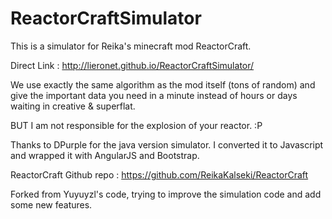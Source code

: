 # ReactorCraftSimulator
This is a simulator for Reika's minecraft mod ReactorCraft. 

Direct Link : http://lieronet.github.io/ReactorCraftSimulator/

We use exactly the same algorithm as the mod itself (tons of random) and give the important data you need in a minute instead of hours or days waiting in creative & superflat.

BUT I am not responsible for the explosion of your reactor. :P

Thanks to DPurple for the java version simulator. I converted it to Javascript and wrapped it with AngularJS and Bootstrap.

ReactorCraft Github repo : https://github.com/ReikaKalseki/ReactorCraft

Forked from Yuyuyzl's code, trying to improve the simulation code and add some new features.

